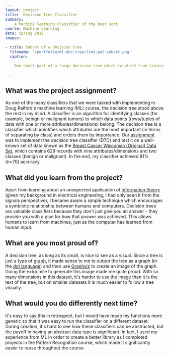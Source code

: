 ```yaml
---
layout: project
title:  Decision Tree Classifier
summary:
    A machine learning classifier of the best sort.
course: Machine Learning
date: Spring 2012
images:

- title: Subset of a decision tree
  filename: '/portfolio/ml-dec-tree/tree-pat-subset.png'
  caption:

    One small part of a large decision tree which resulted from training on the Breast Cancer Winconsin (Original) data set.

---
```



## What was the project assignment? 
As one of the many classifiers that we were tasked with implementing in Doug Raiford's machine learning (ML) course, the decision tree stood above the rest in my mind. A classifier is an algorithm for identifying classes (for example, benign or malignant tumors) to which data points (rows/tuples of data with one or more attributes/dimensions) belong. The decision tree is a classifier which identifies which attributes are the most important (in terms of separating by class) and orders them by importance. Our [assignment](./assignment.pdf) was to implement the decision tree classifier (DTC) and test it on a well-known set of data known as the [Breast Cancer Wisconsin (Original) Data Set](http://archive.ics.uci.edu/ml/datasets/Breast+Cancer+Wisconsin+%28Original%29), which contains 629 records with nine attributes/dimensions and two classes (benign or malignant). In the end, my classifier achieved 81% (n=70) accuracy.

## What did you learn from the project?
Apart from learning about an unexpected application of [information theory](http://en.wikipedia.org/wiki/Information_theory) (given my background in electrical engineering, I had only seen it from the signals perspective), I became aware a simple technique which encourages a symbiotic relationship between humans and computers. Decision trees are valuable classifiers because they don't just give you an answer - they provide you with a plan for how that answer was achieved. This allows humans to learn from machines, just as the computer has learned from human input.

## What are you most proud of?
A decision tree, as long as its small, is nice to see as a visual. Since a tree is just a type of [graph](http://en.wikipedia.org/wiki/Graph_theory), it made sense to me to output the tree as a graph (in the [dot language](http://www.graphviz.org/content/dot-language)) and then use [Graphviz](http://graphviz.org/) to create an image of the graph. Going the extra mile to generate this image made me quite proud. With so many dimensions in this dataset, it's harder to use [the image](./tree-pat.png) than it is the text of the tree, but on smaller datasets it is much easier to follow a tree visually.

## What would you do differently next time?
It's easy to say this in retrospect, but I would have made my functions more generic so that it was easy to run the classifier on a different dataset. During creation, it's hard to see how these classifiers can be abstracted, but the payoff in having an abstract data type is significant. In fact, I used my experience from ML in order to create a better library as I completed projects in the Pattern Recognition course, which made it significantly easier to reuse throughout the course.
